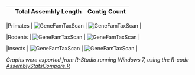 | |Total Assembly Length| Contig Count|
|-----|--------|--------|

|Primates | ![GeneFamTaxScan](../master/Images/AsmLength_Primates.png?sanitize=true) | ![GeneFamTaxScan](../master/Images/ContigCount_Primates.png?sanitize=true) | 

|Rodents | ![GeneFamTaxScan](../master/Images/AsmLength_Rodent.png?sanitize=true) | ![GeneFamTaxScan](../master/Images/AsmLength_Insects.png?sanitize=true) |

|Insects |  ![GeneFamTaxScan](../master/Images/AsmLength_Insects.png?sanitize=true)  | ![GeneFamTaxScan](../master/Images/ContigCount_Insects.png?sanitize=true)  |

*Graphs were exported from R-Studio running Windows 7, using the R-code [AssemblyStatsCompare.R](../master/AssemblyStatsCompare.R)*
